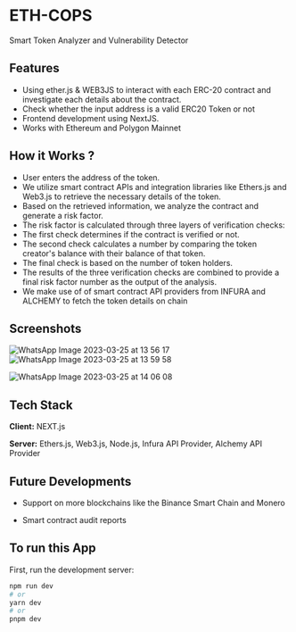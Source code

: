 
# ETH-COPS

Smart Token Analyzer and Vulnerability Detector

## Features

- Using ether.js & WEB3JS to interact with each ERC-20 contract and investigate each details about the contract.
- Check whether the input address is a valid ERC20 Token or not
- Frontend development using NextJS.
- Works with Ethereum and Polygon Mainnet


## How it Works ?

- User enters the address of the token.
- We utilize smart contract APIs and integration libraries like Ethers.js and Web3.js to retrieve the necessary details of the token.
- Based on the retrieved information, we analyze the contract and generate a risk factor.
- The risk factor is calculated through three layers of verification checks:
- The first check determines if the contract is verified or not.
- The second check calculates a number by comparing the token creator's balance with their balance of that token.
- The final check is based on the number of token holders.
- The results of the three verification checks are combined to provide a final risk factor number as the output of the analysis.
- We make use of of smart contract API providers from INFURA and ALCHEMY to fetch the token details on chain

## Screenshots

![WhatsApp Image 2023-03-25 at 13 56 17](https://user-images.githubusercontent.com/90638995/227706610-2dc40bca-92e6-49c6-9c4a-3b555a21c464.jpg)
![WhatsApp Image 2023-03-25 at 13 59 58](https://user-images.githubusercontent.com/90638995/227706625-61322dca-a756-46e9-a466-0d41fd796d7e.jpg)

![WhatsApp Image 2023-03-25 at 14 06 08](https://user-images.githubusercontent.com/90638995/227706701-532456a9-e7a4-491a-8718-b5115076f25f.jpg)


## Tech Stack

**Client:** NEXT.js

**Server:** Ethers.js, Web3.js, Node.js, Infura API Provider, Alchemy API Provider


## Future Developments

- Support on more blockchains like the Binance Smart Chain and Monero

- Smart contract audit reports

## To run this App

First, run the development server:

```bash
npm run dev
# or
yarn dev
# or
pnpm dev
```

